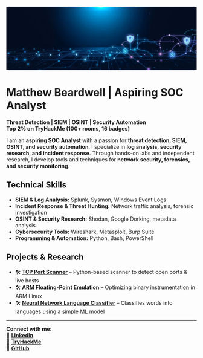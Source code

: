 ![Banner](https://github.com/mbeardwell/mbeardwell/blob/13f54e5414dea099cf19a55c4327883f81859eb0/main/banner.png)

# Matthew Beardwell | Aspiring SOC Analyst

**Threat Detection | SIEM | OSINT | Security Automation**  
**Top 2% on TryHackMe (100+ rooms, 16 badges)**  

I am an **aspiring SOC Analyst** with a passion for **threat detection, SIEM, OSINT, and security automation**. I specialize in **log analysis, security research, and incident response**. Through hands-on labs and independent research, I develop tools and techniques for **network security, forensics, and security monitoring**.  

## **Technical Skills**
- **SIEM & Log Analysis:** Splunk, Sysmon, Windows Event Logs  
- **Incident Response & Threat Hunting:** Network traffic analysis, forensic investigation  
- **OSINT & Security Research:** Shodan, Google Dorking, metadata analysis  
- **Cybersecurity Tools:** Wireshark, Metasploit, Burp Suite  
- **Programming & Automation:** Python, Bash, PowerShell  

## **Projects & Research**
- 🛠️ **[TCP Port Scanner](https://github.com/mbeardwell/simple-port-scanner)** – Python-based scanner to detect open ports & live hosts  
- 🛠️ **[ARM Floating-Point Emulation](https://github.com/mbeardwell/arm-fp-emu)** – Optimizing binary instrumentation in ARM Linux  
- 🛠️ **[Neural Network Language Classifier](https://github.com/mbeardwell/language-guesser)** – Classifies words into languages using a simple ML model
  
---

**Connect with me:**  
🔗 **[LinkedIn](https://www.linkedin.com/in/mbeardwell)**  
🔗 **[TryHackMe](https://tryhackme.com/p/mbeardwell)**  
🔗 **[GitHub](https://github.com/mbeardwell)**  
